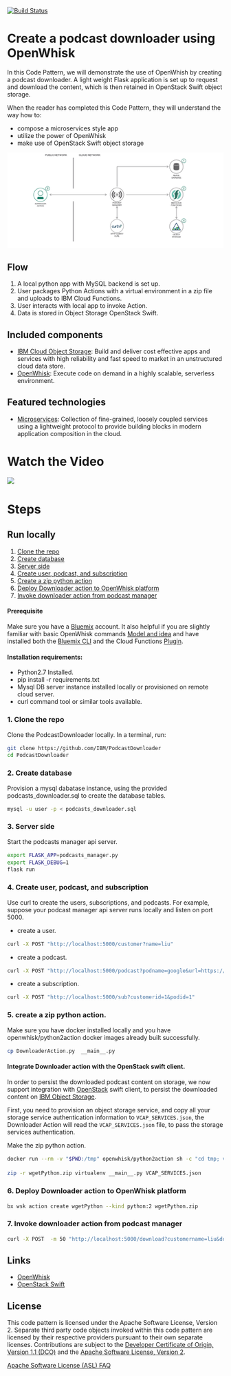 [![Build Status](https://travis-ci.org/IBM/PodcastDownloader.svg?branch=master)](https://travis-ci.org/IBM/PodcastDownloader)

# Create a podcast downloader using OpenWhisk
In this Code Pattern, we will demonstrate the use of OpenWhish by creating a podcast downloader.  A light weight Flask application is set up to request and download the content, which is then retained in OpenStack Swift object storage.

When the reader has completed this Code Pattern, they will understand the way how to:

* compose a microservices style app
* utilize the power of OpenWhisk
* make use of OpenStack Swift object storage

![Architecture](pics/architecture.png)

## Flow
1. A local python app with MySQL backend is set up.
2. User packages Python Actions with a virtual environment in a zip file and uploads to IBM Cloud Functions.
3. User interacts with local app to invoke Action.
4. Data is stored in Object Storage OpenStack Swift.

## Included components
* [IBM Cloud Object Storage](https://cloud.ibm.com/catalog/services/object-storage): Build and deliver cost effective apps and services with high reliability and fast speed to market in an unstructured cloud data store.
* [OpenWhisk](https://cloud.ibm.com/openwhisk): Execute code on demand in a highly scalable, serverless environment.

## Featured technologies
* [Microservices](https://www.ibm.com/developerworks/community/blogs/5things/entry/5_things_to_know_about_microservices?lang=en): Collection of fine-grained, loosely coupled services using a lightweight protocol to provide building blocks in modern application composition in the cloud.

# Watch the Video
[![](https://img.youtube.com/vi/95hDtAAzNnw/0.jpg)](https://www.youtube.com/watch?v=95hDtAAzNnw)

# Steps

## Run locally

1. [Clone the repo](1#-clone-the-repo)
2. [Create database](#2-create-database)
3. [Server side](#3-server-side)
4. [Create user, podcast, and subscription](#4-create-user-podcast-and-subscription)
5. [Create a zip python action](#5-create-a-zip-python-action)
6. [Deploy Downloader action to OpenWhisk platform](#6-deploy-downloader-action-to-openwhisk-platform)
7. [Invoke downloader action from podcast manager](#7-invoke-downloader-action-from-podcast-manager)

#### Prerequisite
Make sure you have a [Bluemix](https://cloud.ibm.com) account.
It also helpful if you are slightly familiar with basic OpenWhisk commands [Model and idea](https://github.com/IBM/ibm-cloud-functions-action-trigger-rule) and have installed both the [Bluemix CLI](https://cloud.ibm.com/docs/cli/reference/bluemix_cli/download_cli.html) and the Cloud Functions [Plugin](https://cloud.ibm.com/openwhisk/learn/cli).

#### Installation requirements:
- Python2.7 Installed.
- pip install -r requirements.txt
- Mysql DB server instance installed locally or provisioned on remote cloud server.
- curl command tool or similar tools available.

### 1. Clone the repo
Clone the PodcastDownloader locally. In a terminal, run:
```bash
git clone https://github.com/IBM/PodcastDownloader
cd PodcastDownloader
```

### 2. Create database
Provision a mysql dabatase instance, using the provided podcasts_downloader.sql to create the database
tables.
```bash
mysql -u user -p < podcasts_downloader.sql
```

### 3. Server side
Start the podcasts manager api server.
```bash
export FLASK_APP=podcasts_manager.py
export FLASK_DEBUG=1
flask run
```
### 4. Create user, podcast, and subscription
Use curl to create the users, subscriptions, and podcasts.
For example, suppose your podcast manager api server runs locally and listen on port 5000.

- create a user.
```bash
curl -X POST "http://localhost:5000/customer?name=liu"
```

- create a podcast.
```bash
curl -X POST "http://localhost:5000/podcast?podname=google&url=https://www.ted.com/talks/rss"
```

- create a subscription.
```bash
curl -X POST "http://localhost:5000/sub?customerid=1&podid=1"
```

### 5. create a zip python action.
Make sure you have docker installed locally and you have openwhisk/python2action
docker images already built successfully.

```bash
cp DownloaderAction.py  __main__.py
```

#### Integrate Downloader action with the OpenStack swift client.
In order to persist the downloaded podcast content on storage, we now support integration
with [OpenStack](https://www.openstack.org) swift client, to persist the downloaded content on [IBM Object Storage](https://www.ibm.com/cloud/object-storage).

First, you need to provision an object storage service, and copy all your storage service
authentication information to `VCAP_SERVICES.json`, the Downloader Action will read the `VCAP_SERVICES.json`
file, to pass the storage services authentication.

Make the zip python action.
```bash
docker run --rm -v "$PWD:/tmp" openwhisk/python2action sh -c "cd tmp; virtualenv virtualenv; source virtualenv/bin/activate; pip install -r requirements.txt;"

zip -r wgetPython.zip virtualenv __main__.py VCAP_SERVICES.json
```

### 6. Deploy Downloader action to OpenWhisk platform

```bash
bx wsk action create wgetPython --kind python:2 wgetPython.zip
```

### 7. Invoke downloader action from podcast manager
```bash
curl -X POST  -m 50 "http://localhost:5000/download?customername=liu&downloader_url=https://openwhisk.ng.bluemix.net/api/v1/namespaces/<cf_org>_<cf_space>/actions/wgetPython"
```

## Links

* [OpenWhisk](https://openwhisk.apache.org/)
* [OpenStack Swift](https://wiki.openstack.org/wiki/Swift)

## License
This code pattern is licensed under the Apache Software License, Version 2.  Separate third party code objects invoked within this code pattern are licensed by their respective providers pursuant to their own separate licenses. Contributions are subject to the [Developer Certificate of Origin, Version 1.1 (DCO)](https://developercertificate.org/) and the [Apache Software License, Version 2](https://www.apache.org/licenses/LICENSE-2.0.txt).

[Apache Software License (ASL) FAQ](https://www.apache.org/foundation/license-faq.html#WhatDoesItMEAN)
